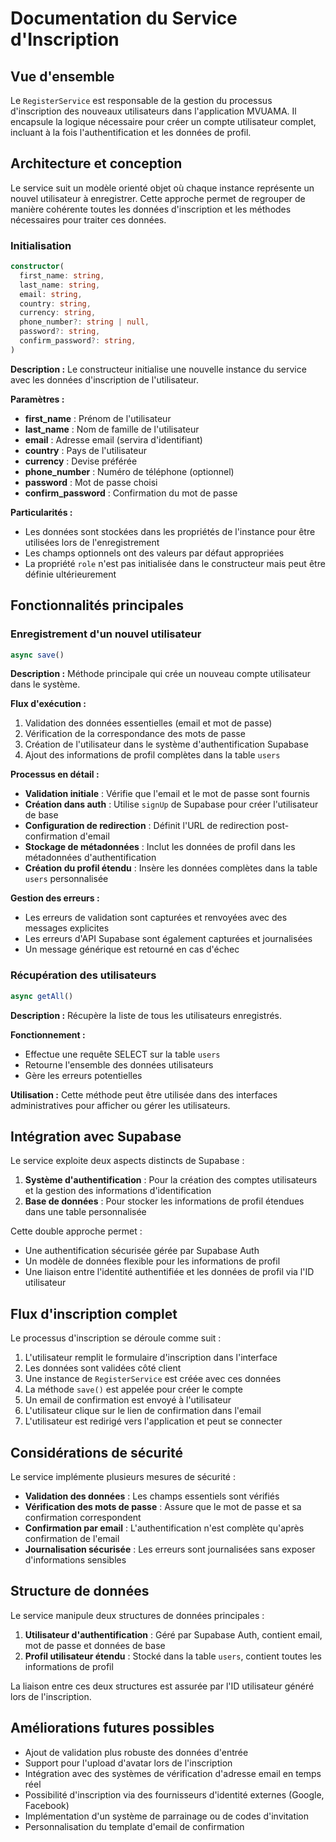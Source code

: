 # Documentation du Service d'Inscription

## Vue d'ensemble

Le `RegisterService` est responsable de la gestion du processus d'inscription des nouveaux utilisateurs dans l'application MVUAMA. Il encapsule la logique nécessaire pour créer un compte utilisateur complet, incluant à la fois l'authentification et les données de profil.

## Architecture et conception

Le service suit un modèle orienté objet où chaque instance représente un nouvel utilisateur à enregistrer. Cette approche permet de regrouper de manière cohérente toutes les données d'inscription et les méthodes nécessaires pour traiter ces données.

### Initialisation

```typescript
constructor(
  first_name: string,
  last_name: string,
  email: string,
  country: string,
  currency: string,
  phone_number?: string | null,
  password?: string,
  confirm_password?: string,
)
```

**Description :** Le constructeur initialise une nouvelle instance du service avec les données d'inscription de l'utilisateur.

**Paramètres :**

- **first_name** : Prénom de l'utilisateur
- **last_name** : Nom de famille de l'utilisateur
- **email** : Adresse email (servira d'identifiant)
- **country** : Pays de l'utilisateur
- **currency** : Devise préférée
- **phone_number** : Numéro de téléphone (optionnel)
- **password** : Mot de passe choisi
- **confirm_password** : Confirmation du mot de passe

**Particularités :**

- Les données sont stockées dans les propriétés de l'instance pour être utilisées lors de l'enregistrement
- Les champs optionnels ont des valeurs par défaut appropriées
- La propriété `role` n'est pas initialisée dans le constructeur mais peut être définie ultérieurement

## Fonctionnalités principales

### Enregistrement d'un nouvel utilisateur

```typescript
async save()
```

**Description :** Méthode principale qui crée un nouveau compte utilisateur dans le système.

**Flux d'exécution :**

1. Validation des données essentielles (email et mot de passe)
2. Vérification de la correspondance des mots de passe
3. Création de l'utilisateur dans le système d'authentification Supabase
4. Ajout des informations de profil complètes dans la table `users`

**Processus en détail :**

- **Validation initiale** : Vérifie que l'email et le mot de passe sont fournis
- **Création dans auth** : Utilise `signUp` de Supabase pour créer l'utilisateur de base
- **Configuration de redirection** : Définit l'URL de redirection post-confirmation d'email
- **Stockage de métadonnées** : Inclut les données de profil dans les métadonnées d'authentification
- **Création du profil étendu** : Insère les données complètes dans la table `users` personnalisée

**Gestion des erreurs :**

- Les erreurs de validation sont capturées et renvoyées avec des messages explicites
- Les erreurs d'API Supabase sont également capturées et journalisées
- Un message générique est retourné en cas d'échec

### Récupération des utilisateurs

```typescript
async getAll()
```

**Description :** Récupère la liste de tous les utilisateurs enregistrés.

**Fonctionnement :**

- Effectue une requête SELECT sur la table `users`
- Retourne l'ensemble des données utilisateurs
- Gère les erreurs potentielles

**Utilisation :** Cette méthode peut être utilisée dans des interfaces administratives pour afficher ou gérer les utilisateurs.

## Intégration avec Supabase

Le service exploite deux aspects distincts de Supabase :

1. **Système d'authentification** : Pour la création des comptes utilisateurs et la gestion des informations d'identification
2. **Base de données** : Pour stocker les informations de profil étendues dans une table personnalisée

Cette double approche permet :

- Une authentification sécurisée gérée par Supabase Auth
- Un modèle de données flexible pour les informations de profil
- Une liaison entre l'identité authentifiée et les données de profil via l'ID utilisateur

## Flux d'inscription complet

Le processus d'inscription se déroule comme suit :

1. L'utilisateur remplit le formulaire d'inscription dans l'interface
2. Les données sont validées côté client
3. Une instance de `RegisterService` est créée avec ces données
4. La méthode `save()` est appelée pour créer le compte
5. Un email de confirmation est envoyé à l'utilisateur
6. L'utilisateur clique sur le lien de confirmation dans l'email
7. L'utilisateur est redirigé vers l'application et peut se connecter

## Considérations de sécurité

Le service implémente plusieurs mesures de sécurité :

- **Validation des données** : Les champs essentiels sont vérifiés
- **Vérification des mots de passe** : Assure que le mot de passe et sa confirmation correspondent
- **Confirmation par email** : L'authentification n'est complète qu'après confirmation de l'email
- **Journalisation sécurisée** : Les erreurs sont journalisées sans exposer d'informations sensibles

## Structure de données

Le service manipule deux structures de données principales :

1. **Utilisateur d'authentification** : Géré par Supabase Auth, contient email, mot de passe et données de base
2. **Profil utilisateur étendu** : Stocké dans la table `users`, contient toutes les informations de profil

La liaison entre ces deux structures est assurée par l'ID utilisateur généré lors de l'inscription.

## Améliorations futures possibles

- Ajout de validation plus robuste des données d'entrée
- Support pour l'upload d'avatar lors de l'inscription
- Intégration avec des systèmes de vérification d'adresse email en temps réel
- Possibilité d'inscription via des fournisseurs d'identité externes (Google, Facebook)
- Implémentation d'un système de parrainage ou de codes d'invitation
- Personnalisation du template d'email de confirmation
